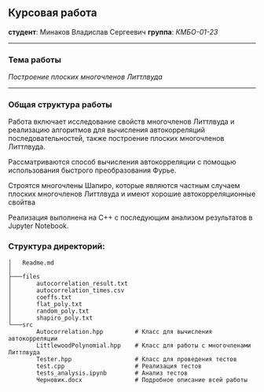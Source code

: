 ## Курсовая работа  
**студент**: Минаков Владислав Сергеевич
**группа**: *КМБО-01-23*  
  
---

### Тема работы  
*Построение плоских многочленов Литтлвуда*

---

### Общая структура работы

Работа включает исследование свойств многочленов Литтлвуда и реализацию алгоритмов для вычисления автокорреляций последовательностей, также построение плоских многочленов Литтлвуда. 

 Рассматриваются способ вычисления автокорреляции с помощью использования быстрого преобразования Фурье. 
 
 Строятся многочлены Шапиро, которые являются частным случаем плоских многочленов Литтлвуда и имеют хорошие автокорреляционные свойтва
 
  Реализация выполнена на C++ с последующим анализом результатов в Jupyter Notebook.

###  Структура директорий:
```
│   Readme.md
│       
├───files
│       autocorrelation_result.txt
│       autocorrelation_times.csv
│       coeffs.txt
│       flat_poly.txt
│       random_poly.txt
│       shapiro_poly.txt
└───src
        Autocorrelation.hpp         # Класс для вычисления автокорреляции
        LittlewoodPolynomial.hpp    # Класс для работы с многочленами Литтлвуда
        Tester.hpp                  # Класс для проведения тестов
        test.cpp                    # Реализация тестов
        tests_analysis.ipynb        # Анализ тестов
        Черновик.docx               # Подробное описание всей работы

```
